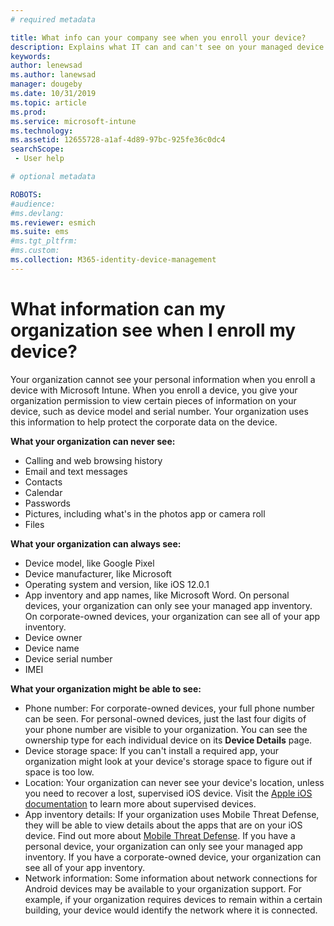 ```yaml
---
# required metadata

title: What info can your company see when you enroll your device?
description: Explains what IT can and can't see on your managed device.
keywords:
author: lenewsad
ms.author: lanewsad
manager: dougeby
ms.date: 10/31/2019
ms.topic: article
ms.prod:
ms.service: microsoft-intune
ms.technology:
ms.assetid: 12655728-a1af-4d89-97bc-925fe36c0dc4
searchScope:
 - User help

# optional metadata

ROBOTS:  
#audience:
#ms.devlang:
ms.reviewer: esmich
ms.suite: ems
#ms.tgt_pltfrm:
#ms.custom:
ms.collection: M365-identity-device-management
---
```


# What information can my organization see when I enroll my device?

Your organization cannot see your personal information when you enroll a device with Microsoft Intune. When you enroll a device, you give your organization permission to view certain pieces of information on your device, such as device model and serial number. Your organization uses this information to help protect the corporate data on the device.

**What your organization can never see:**

- Calling and web browsing history
- Email and text messages
- Contacts
- Calendar
- Passwords
- Pictures, including what's in the photos app or camera roll
- Files

**What your organization can always see:**

- Device model, like Google Pixel
- Device manufacturer, like Microsoft
- Operating system and version, like iOS 12.0.1
- App inventory and app names, like Microsoft Word. On personal devices, your organization can only see your managed app inventory. On corporate-owned devices, your organization can see all of your app inventory.
- Device owner
- Device name
- Device serial number
- IMEI

**What your organization might be able to see:**

- Phone number: For corporate-owned devices, your full phone number can be seen. For personal-owned devices, just the last four digits of your phone number are visible to your organization. You can see the ownership type for each individual device on its **Device Details** page.
- Device storage space: If you can't install a required app, your organization might look at your device's storage space to figure out if space is too low.  
- Location: Your organization can never see your device's location, unless you need to recover a lost, supervised iOS device. Visit the [Apple iOS documentation](https://go.microsoft.com/fwlink/?linkid=853816) to learn more about supervised devices.  
- App inventory details: If your organization uses Mobile Threat Defense, they will be able to view details about the apps that are on your iOS device. Find out more about [Mobile Threat Defense](you-are-prompted-to-install-mtd-ios.md). If you have a personal device, your organization can only see your managed app inventory. If you have a corporate-owned device, your organization can see all of your app inventory.
- Network information: Some information about network connections for Android devices may be available to your organization support. For example, if your organization requires devices to remain within a certain building, your device would identify the network where it is connected. 
